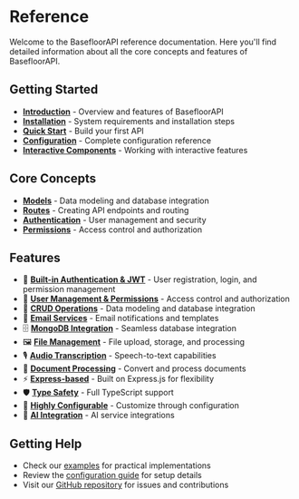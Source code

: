 # Reference

Welcome to the BasefloorAPI reference documentation. Here you'll find detailed information about all the core concepts and features of BasefloorAPI.

## Getting Started

- **[Introduction](./guide/)** - Overview and features of BasefloorAPI
- **[Installation](./guide/installation)** - System requirements and installation steps
- **[Quick Start](./guide/quick-start)** - Build your first API
- **[Configuration](./guide/configuration)** - Complete configuration reference
- **[Interactive Components](./guide/interactive-components)** - Working with interactive features

## Core Concepts

- **[Models](./models)** - Data modeling and database integration
- **[Routes](./routes)** - Creating API endpoints and routing
- **[Authentication](./authentication)** - User management and security
- **[Permissions](./permissions)** - Access control and authorization

## Features

- 🔐 **[Built-in Authentication & JWT](./authentication)** - User registration, login, and permission management
- 👥 **[User Management & Permissions](./permissions)** - Access control and authorization
- 📝 **[CRUD Operations](./models)** - Data modeling and database integration
- 📨 **[Email Services](./emails)** - Email notifications and templates
- 🗄️ **[MongoDB Integration](./models)** - Seamless database integration
- 🖼️ **[File Management](./files)** - File upload, storage, and processing
- 🎙️ **[Audio Transcription](./transcription)** - Speech-to-text capabilities
- 🔄 **[Document Processing](./documents)** - Convert and process documents
- ⚡ **[Express-based](./express)** - Built on Express.js for flexibility
- 🛡️ **[Type Safety](./typescript)** - Full TypeScript support
- 🔧 **[Highly Configurable](./guide/configuration)** - Customize through configuration
- 🤖 **[AI Integration](./ai)** - AI service integrations

## Getting Help

- Check our [examples](../examples/) for practical implementations
- Review the [configuration guide](./guide/configuration) for setup details
- Visit our [GitHub repository](https://github.com/haseebnqureshi/basefloor) for issues and contributions 